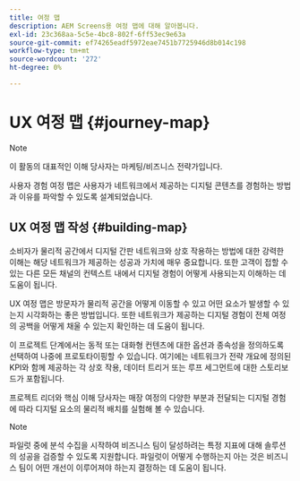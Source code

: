 ```yaml
---
title: 여정 맵
description: AEM Screens용 여정 맵에 대해 알아봅니다.
exl-id: 23c368aa-5c5e-4bc8-802f-6ff53ec9e63a
source-git-commit: ef74265eadf5972eae7451b7725946d8b014c198
workflow-type: tm+mt
source-wordcount: '272'
ht-degree: 0%

---
```


# UX 여정 맵 {#journey-map}

>[!NOTE]
>
>이 활동의 대표적인 이해 당사자는 마케팅/비즈니스 전략가입니다.

사용자 경험 여정 맵은 사용자가 네트워크에서 제공하는 디지털 콘텐츠를 경험하는 방법과 이유를 파악할 수 있도록 설계되었습니다.

## UX 여정 맵 작성 {#building-map}

소비자가 물리적 공간에서 디지털 간판 네트워크와 상호 작용하는 방법에 대한 강력한 이해는 해당 네트워크가 제공하는 성공과 가치에 매우 중요합니다. 또한 고객이 접할 수 있는 다른 모든 채널의 컨텍스트 내에서 디지털 경험이 어떻게 사용되는지 이해하는 데 도움이 됩니다.

UX 여정 맵은 방문자가 물리적 공간을 어떻게 이동할 수 있고 어떤 요소가 발생할 수 있는지 시각화하는 좋은 방법입니다. 또한 네트워크가 제공하는 디지털 경험이 전체 여정의 공백을 어떻게 채울 수 있는지 확인하는 데 도움이 됩니다.

이 프로젝트 단계에서는 동적 또는 대화형 컨텐츠에 대한 옵션과 종속성을 정의하도록 선택하여 나중에 프로토타이핑할 수 있습니다. 여기에는 네트워크가 전략 개요에 정의된 KPI와 함께 제공하는 각 상호 작용, 데이터 트리거 또는 루프 세그먼트에 대한 스토리보드가 포함됩니다.

프로젝트 리더와 핵심 이해 당사자는 매장 여정의 다양한 부분과 전달되는 디지털 경험에 따라 디지털 요소의 물리적 배치를 실험해 볼 수 있습니다.

>[!NOTE]
> 파일럿 중에 분석 수집을 시작하여 비즈니스 팀이 달성하려는 특정 지표에 대해 솔루션의 성공을 검증할 수 있도록 지원합니다. 파일럿이 어떻게 수행하는지 아는 것은 비즈니스 팀이 어떤 개선이 이루어져야 하는지 결정하는 데 도움이 됩니다.
